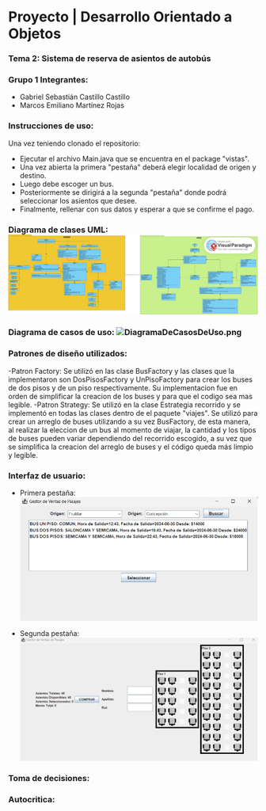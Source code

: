 # Proyecto | Desarrollo Orientado a Objetos
### Tema 2: Sistema de reserva de asientos de autobús
### Grupo 1 Integrantes: 
 - Gabriel Sebastián Castillo Castillo
 - Marcos Emiliano Martínez Rojas
### Instrucciones de uso: 
Una vez teniendo clonado el repositorio: 
- Ejecutar el archivo Main.java que se encuentra en el package "vistas".
- Una vez abierta la primera "pestaña" deberá elegir localidad de origen y destino.
- Luego debe escoger un bus. 
- Posteriormente se dirigirá a la segunda "pestaña" donde podrá seleccionar los asientos que desee.
- Finalmente, rellenar con sus datos y esperar a que se confirme el pago. 
### Diagrama de clases UML:![DiagramaDeClases.png](DiagramaDeClases.png)
### Diagrama de casos de uso: ![DiagramaDeCasosDeUso.png](DiagramaDeCasosDeUso.png)
### Patrones de diseño utilizados:
-Patron Factory: Se utilizó en las clase BusFactory y las clases que la implementaron son DosPisosFactory y UnPisoFactory para crear los buses de dos pisos y de un piso respectivamente. Su implementacion fue en orden de simplificar
la creacion de los buses y para que el codigo sea mas legible.
-Patron Strategy: Se utilizó en la clase Estrategia recorrido y se implementó en todas las clases dentro de el paquete "viajes". Se utilizó para crear un arreglo de buses utilizando a su vez BusFactory,
de esta manera, al realizar la eleccion de un bus al momento de viajar, la cantidad y los tipos de buses pueden variar dependiendo del recorrido escogido, a su vez que 
se simplifica la creacion del arreglo de buses y el código queda más limpio y legible.
### Interfaz de usuario:
- Primera pestaña: ![img.png](Interfaz1.png)

- Segunda pestaña: ![img_1.png](Interfaz2.png)
### Toma de decisiones:
### Autocritica: 
